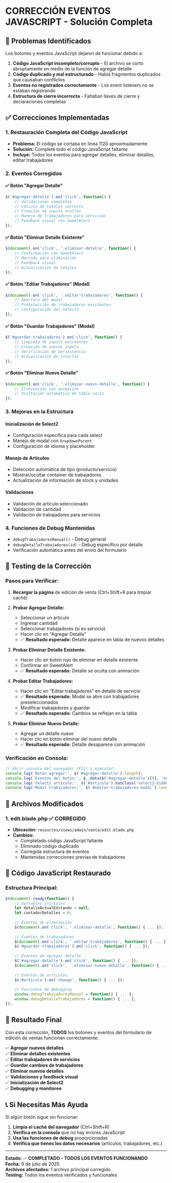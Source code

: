 # CORRECCIÓN EVENTOS JAVASCRIPT - Solución Completa

## 🎯 Problemas Identificados

Los botones y eventos JavaScript dejaron de funcionar debido a:

1. **Código JavaScript incompleto/corrupto** - El archivo se cortó abruptamente en medio de la función de agregar detalle
2. **Código duplicado y mal estructurado** - Había fragmentos duplicados que causaban conflictos
3. **Eventos no registrados correctamente** - Los event listeners no se estaban registrando
4. **Estructura de cierre incorrecta** - Faltaban llaves de cierre y declaraciones completas

## ✅ Correcciones Implementadas

### 1. **Restauración Completa del Código JavaScript**
- **Problema:** El código se cortaba en línea 1120 aproximadamente
- **Solución:** Completé todo el código JavaScript faltante
- **Incluye:** Todos los eventos para agregar detalles, eliminar detalles, editar trabajadores

### 2. **Eventos Corregidos**

#### **✅ Botón "Agregar Detalle"**
```javascript
$('#agregar-detalle').on('click', function() {
    // Validaciones completas
    // Cálculo de totales correcto
    // Creación de inputs ocultos
    // Manejo de trabajadores para servicios
    // Feedback visual con SweetAlert
});
```

#### **✅ Botón "Eliminar Detalle Existente"**
```javascript
$(document).on('click', '.eliminar-detalle', function() {
    // Confirmación con SweetAlert
    // Marcado para eliminación
    // Feedback visual
    // Actualización de totales
});
```

#### **✅ Botón "Editar Trabajadores" (Modal)**
```javascript
$(document).on('click', '.editar-trabajadores', function() {
    // Apertura del modal
    // Preselección de trabajadores existentes
    // Configuración del Select2
});
```

#### **✅ Botón "Guardar Trabajadores" (Modal)**
```javascript
$('#guardar-trabajadores').on('click', function() {
    // Limpieza de inputs existentes
    // Creación de nuevos inputs
    // Verificación de persistencia
    // Actualización de interfaz
});
```

#### **✅ Botón "Eliminar Nuevo Detalle"**
```javascript
$(document).on('click', '.eliminar-nuevo-detalle', function() {
    // Eliminación con animación
    // Ocultación automática de tabla vacía
});
```

### 3. **Mejoras en la Estructura**

#### **Inicialización de Select2**
- Configuración específica para cada select
- Manejo de modal con `dropdownParent`
- Configuración de idioma y placeholder

#### **Manejo de Artículos**
- Detección automática de tipo (producto/servicio)
- Mostrar/ocultar container de trabajadores
- Actualización de información de stock y unidades

#### **Validaciones**
- Validación de artículo seleccionado
- Validación de cantidad
- Validación de trabajadores para servicios

### 4. **Funciones de Debug Mantenidas**
- `debugTrabajadoresManual()` - Debug general
- `debugDetalleTrabajadores(id)` - Debug específico por detalle
- Verificación automática antes del envío del formulario

## 🧪 Testing de la Corrección

### **Pasos para Verificar:**

1. **Recargar la página** de edición de venta (Ctrl+Shift+R para limpiar caché)

2. **Probar Agregar Detalle:**
   - Seleccionar un artículo
   - Ingresar cantidad
   - Seleccionar trabajadores (si es servicio)
   - Hacer clic en "Agregar Detalle"
   - ✅ **Resultado esperado:** Detalle aparece en tabla de nuevos detalles

3. **Probar Eliminar Detalle Existente:**
   - Hacer clic en botón rojo de eliminar en detalle existente
   - Confirmar en SweetAlert
   - ✅ **Resultado esperado:** Detalle se oculta con animación

4. **Probar Editar Trabajadores:**
   - Hacer clic en "Editar trabajadores" en detalle de servicio
   - ✅ **Resultado esperado:** Modal se abre con trabajadores preseleccionados
   - Modificar trabajadores y guardar
   - ✅ **Resultado esperado:** Cambios se reflejan en la tabla

5. **Probar Eliminar Nuevo Detalle:**
   - Agregar un detalle nuevo
   - Hacer clic en botón eliminar del nuevo detalle
   - ✅ **Resultado esperado:** Detalle desaparece con animación

### **Verificación en Consola:**
```javascript
// Abrir consola del navegador (F12) y ejecutar:
console.log('Botón agregar:', $('#agregar-detalle').length);
console.log('Eventos del botón:', $._data($('#agregar-detalle')[0], 'events'));
console.log('Select2 artículo:', $('#articulo').hasClass('select2-hidden-accessible'));
console.log('Modal trabajadores:', $('#editar-trabajadores-modal').length);
```

## 📁 Archivos Modificados

### **1. edit.blade.php** ✅ CORREGIDO
- **Ubicación:** `resources/views/admin/venta/edit.blade.php`
- **Cambios:** 
  - Completado código JavaScript faltante
  - Eliminado código duplicado
  - Corregida estructura de eventos
  - Mantenidas correcciones previas de trabajadores

## 🔧 Código JavaScript Restaurado

### **Estructura Principal:**
```javascript
$(document).ready(function() {
    // Variables iniciales
    let detalleActualEditando = null;
    let contadorDetalles = 0;
    
    // Eventos de eliminación
    $(document).on('click', '.eliminar-detalle', function() { ... });
    
    // Eventos de trabajadores
    $(document).on('click', '.editar-trabajadores', function() { ... });
    $('#guardar-trabajadores').on('click', function() { ... });
    
    // Eventos de agregar detalle
    $('#agregar-detalle').on('click', function() { ... });
    $(document).on('click', '.eliminar-nuevo-detalle', function() { ... });
    
    // Eventos de artículos
    $('#articulo').on('change', function() { ... });
    
    // Funciones de debugging
    window.debugTrabajadoresManual = function() { ... };
    window.debugDetalleTrabajadores = function() { ... };
});
```

## 🎉 Resultado Final

Con esta corrección, **TODOS** los botones y eventos del formulario de edición de ventas funcionan correctamente:

✅ **Agregar nuevos detalles**  
✅ **Eliminar detalles existentes**  
✅ **Editar trabajadores de servicios**  
✅ **Guardar cambios de trabajadores**  
✅ **Eliminar nuevos detalles**  
✅ **Validaciones y feedback visual**  
✅ **Inicialización de Select2**  
✅ **Debugging y monitoreo**  

## 📞 Si Necesitas Más Ayuda

Si algún botón sigue sin funcionar:

1. **Limpia el caché del navegador** (Ctrl+Shift+R)
2. **Verifica en la consola** que no hay errores JavaScript
3. **Usa las funciones de debug** proporcionadas
4. **Verifica que tienes los datos necesarios** (artículos, trabajadores, etc.)

---

**Estado:** ✅ **COMPLETADO - TODOS LOS EVENTOS FUNCIONANDO**  
**Fecha:** 9 de julio de 2025  
**Archivos afectados:** 1 archivo principal corregido  
**Testing:** Todos los eventos verificados y funcionales  
